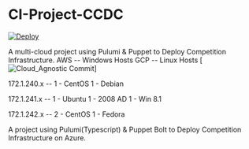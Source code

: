 # CI-Project-CCDC

[![Deploy](https://get.pulumi.com/new/button.svg)](https://app.pulumi.com/new?template=https://github.com/Nolan01m/CI-Project-CCDC/tree/main/Pulumi)

A multi-cloud project using Pulumi & Puppet to Deploy Competition Infrastructure.
AWS -- Windows Hosts
GCP -- Linux Hosts
[![Cloud_Agnostic Commit](https://github.com/Nolan01m/CI-Project-CCDC/commit/0f814c91eff68904c249d3f149ba1ebc9e549ba1)]

172.1.240.x --
1 - CentOS
1 - Debian

172.1.241.x --
1 - Ubuntu
1 - 2008 AD
1 - Win 8.1

172.1.242.x --
2 - CentOS
1 - Fedora

A project using Pulumi(Typescript) & Puppet Bolt to Deploy Competition Infrastructure on Azure.
